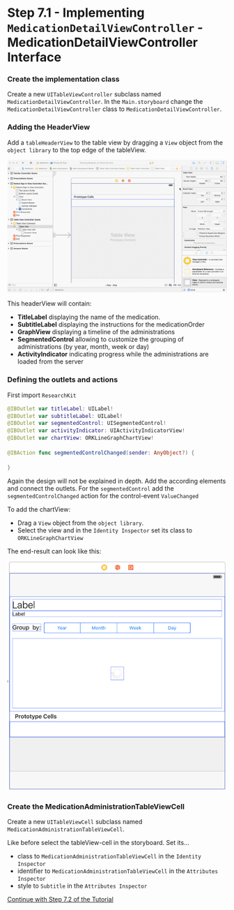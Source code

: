 # Step 7.1 - Implementing `MedicationDetailViewController` - MedicationDetailViewController Interface

### Create the implementation class

Create a new `UITableViewController` subclass named `MedicationDetailViewController`. In the `Main.storyboard` change the `MedicationDetailViewController` class to `MedicationDetailViewController`.

### Adding the HeaderView

Add a `tableHeaderView` to the table view by dragging a `View` object from the `object library` to the top edge of the tableView.

![](resources/step7/add_table_header.gif)

This headerView will contain:
- __TitleLabel__ displaying the name of the medication.
- __SubtitleLabel__ displaying the instructions for the medicationOrder
- __GraphView__ displaying a timeline of the administrations
- __SegmentedControl__ allowing to customize the grouping of administrations (by year, month, week or day)
- __ActivityIndicator__ indicating progress while the administrations are loaded from the server


### Defining the outlets and actions

First import `ResearchKit`

```swift
@IBOutlet var titleLabel: UILabel!
@IBOutlet var subtitleLabel: UILabel!
@IBOutlet var segmentedControl: UISegmentedControl!
@IBOutlet var activityIndicator: UIActivityIndicatorView!
@IBOutlet var chartView: ORKLineGraphChartView!

@IBAction func segmentedControlChanged(sender: AnyObject?) {

}

```

Again the design will not be explained in depth. Add the according elements and connect the outlets.
For the `segmentedControl` add the `segmentedControlChanged` action for the control-event `ValueChanged`

To add the chartView:
- Drag a `View` object from the `object library`.
- Select the view and in the `Identity Inspector` set its class to `ORKLineGraphChartView`


The end-result can look like this:

![](resources/step7/header_view.png)


### Create the MedicationAdministrationTableViewCell

Create a new `UITableViewCell` subclass named `MedicationAdministrationTableViewCell`.

Like before select the tableView-cell in the storyboard. Set its...
- class to `MedicationAdministrationTableViewCell` in the `Identity Inspector`
- identifier to `MedicationAdministrationTableViewCell` in the `Attributes Inspector`
- style to `Subtitle` in the `Attributes Inspector`


[Continue with Step 7.2 of the Tutorial](STEP7-2.md)
